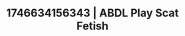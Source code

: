 ---
categories:
- AI-generated
- Unspoken desires
- Queer kinks
- Erotic silhouette
- ASMR
- Shadow kink
- Curvy bodies
- Cosplay
image: /assets/images/1746634156343.jpg
layout: post
seo:
  description: Featured content with sensual Scat Fetish, ABDL Play. HD images available.
  keywords: Scat Fetish, ABDL Play
  og_image: /assets/images/1746634156343.jpg
  schema_type: VisualArtwork
tags:
- ABDL Play
- '#1746634156343'
- Scat Fetish
title: 1746634156343 | ABDL Play Scat Fetish
---